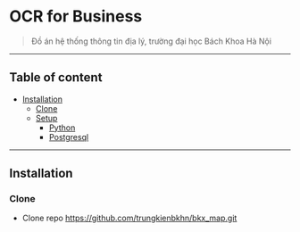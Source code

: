 # OCR for Business

> Đồ án hệ thống thông tin địa lý, trường đại học Bách Khoa Hà Nội

---

## Table of content

- [Installation](#installation)
  - [Clone](#clone)
  - [Setup](#setup)
    - [Python](#python)
    - [Postgresql](#Postgresql)
---

## Installation

### Clone

- Clone repo https://github.com/trungkienbkhn/bkx_map.git
